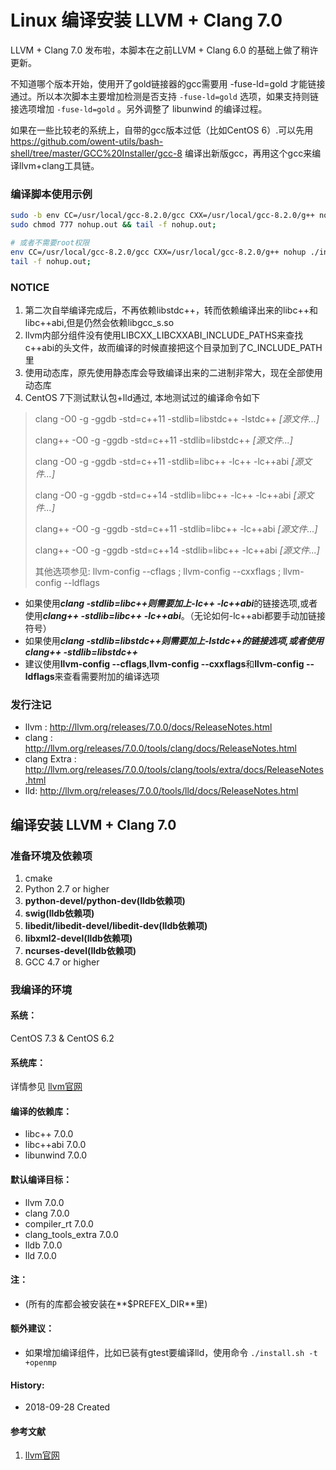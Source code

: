 Linux 编译安装 LLVM + Clang 7.0
======

LLVM + Clang 7.0 发布啦，本脚本在之前LLVM + Clang 6.0 的基础上做了稍许更新。

不知道哪个版本开始，使用开了gold链接器的gcc需要用 -fuse-ld=gold 才能链接通过。所以本次脚本主要增加检测是否支持 ```-fuse-ld=gold``` 选项，如果支持则链接选项增加 ```-fuse-ld=gold``` 。另外调整了 libunwind 的编译过程。

如果在一些比较老的系统上，自带的gcc版本过低（比如CentOS 6）.可以先用 https://github.com/owent-utils/bash-shell/tree/master/GCC%20Installer/gcc-8 编译出新版gcc，再用这个gcc来编译llvm+clang工具链。

### 编译脚本使用示例
```bash
sudo -b env CC=/usr/local/gcc-8.2.0/gcc CXX=/usr/local/gcc-8.2.0/g++ nohup ./install.sh
sudo chmod 777 nohup.out && tail -f nohup.out;

# 或者不需要root权限
env CC=/usr/local/gcc-8.2.0/gcc CXX=/usr/local/gcc-8.2.0/g++ nohup ./install.sh -p $HOME/prebuilt/llvm-7.0 &
tail -f nohup.out;
```

### NOTICE

1. 第二次自举编译完成后，不再依赖libstdc++，转而依赖编译出来的libc++和libc++abi,但是仍然会依赖libgcc_s.so
2. llvm内部分组件没有使用LIBCXX_LIBCXXABI_INCLUDE_PATHS来查找c++abi的头文件，故而编译的时候直接把这个目录加到了C_INCLUDE_PATH里
3. 使用动态库，原先使用静态库会导致编译出来的二进制非常大，现在全部使用动态库
4. CentOS 7下测试默认包+lld通过, 本地测试过的编译命令如下
> clang -O0 -g -ggdb -std=c++11 -stdlib=libstdc++ -lstdc++ *[源文件...]*
> 
> clang++ -O0 -g -ggdb -std=c++11 -stdlib=libstdc++ *[源文件...]*
> 
> clang -O0 -g -ggdb -std=c++11 -stdlib=libc++ -lc++ -lc++abi *[源文件...]*
> 
> clang -O0 -g -ggdb -std=c++14 -stdlib=libc++ -lc++ -lc++abi *[源文件...]*
> 
> clang++ -O0 -g -ggdb -std=c++11 -stdlib=libc++ -lc++abi *[源文件...]*
> 
> clang++ -O0 -g -ggdb -std=c++14 -stdlib=libc++ -lc++abi *[源文件...]*
> 
> 其他选项参见: llvm-config --cflags ; llvm-config --cxxflags ; llvm-config --ldflags


* 如果使用***clang -stdlib=libc++***则需要加上***-lc++ -lc++abi***的链接选项,或者使用***clang++ -stdlib=libc++ -lc++abi***。（无论如何-lc++abi都要手动加链接符号）
* 如果使用***clang -stdlib=libstdc++***则需要加上***-lstdc++***的链接选项,或者使用***clang++ -stdlib=libstdc++***
* 建议使用**llvm-config --cflags**,**llvm-config --cxxflags**和**llvm-config --ldflags**来查看需要附加的编译选项

### 发行注记
+ llvm : http://llvm.org/releases/7.0.0/docs/ReleaseNotes.html
+ clang : http://llvm.org/releases/7.0.0/tools/clang/docs/ReleaseNotes.html
+ clang Extra : http://llvm.org/releases/7.0.0/tools/clang/tools/extra/docs/ReleaseNotes.html
+ lld: http://llvm.org/releases/7.0.0/tools/lld/docs/ReleaseNotes.html

## 编译安装 LLVM + Clang 7.0
### 准备环境及依赖项

1. cmake
2. Python 2.7 or higher
3. **python-devel/python-dev(lldb依赖项)**
4. **swig(lldb依赖项)**
5. **libedit/libedit-devel/libedit-dev(lldb依赖项)**
6. **libxml2-devel(lldb依赖项)**
7. **ncurses-devel(lldb依赖项)**
8. GCC 4.7 or higher

### 我编译的环境
#### 系统：
CentOS 7.3 & CentOS 6.2

#### 系统库：
详情参见 [llvm官网](http://llvm.org/)

#### 编译的依赖库：
+ libc++ 7.0.0
+ libc++abi 7.0.0
+ libunwind 7.0.0

#### 默认编译目标：
+ llvm 7.0.0
+ clang 7.0.0
+ compiler_rt 7.0.0
+ clang_tools_extra 7.0.0
+ lldb 7.0.0
+ lld 7.0.0

#### 注：
+ (所有的库都会被安装在**$PREFEX_DIR**里)

#### 额外建议：
+ 如果增加编译组件，比如已装有gtest要编译lld，使用命令 ```./install.sh -t +openmp```

#### History:
+ 2018-09-28     Created


#### 参考文献
1. [llvm官网](http://llvm.org/)